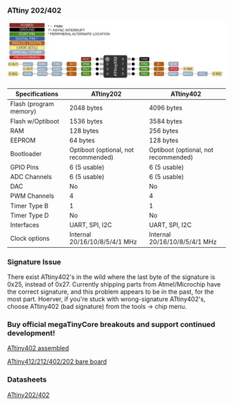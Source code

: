 ### ATtiny 202/402
![x02 Pin Mapping](ATtiny_x02.gif "Arduino Pin Mapping for ATtiny x02")

 Specifications |  ATtiny202|  ATtiny402
------------ | ------------- | -------------
Flash (program memory)   | 2048 bytes | 4096 bytes
Flash w/Optiboot  | 1536 bytes | 3584 bytes
RAM  | 128 bytes | 256 bytes
EEPROM | 64 bytes | 128 bytes
Bootloader | Optiboot (optional, not recommended) | Optiboot (optional, not recommended)
GPIO Pins | 6 (5 usable) | 6 (5 usable)
ADC Channels | 6 (5 usable) | 6 (5 usable)
DAC | No | No
PWM Channels | 4 | 4
Timer Type B | 1 | 1
Timer Type D | No | No
Interfaces | UART, SPI, I2C | UART, SPI, I2C
Clock options | Internal 20/16/10/8/5/4/1 MHz | Internal 20/16/10/8/5/4/1 MHz

### Signature Issue
There exist ATtiny402's in the wild where the last byte of the signature is 0x25, instead of 0x27. Currently shipping parts from Atmel/Microchip have the correct signature, and this problem appears to be in the past, for the most part. Hoerver, if you're stuck with wrong-signature ATtiny402's, choose ATtiny402 (bad signature) from the tools -> chip menu.


### Buy official megaTinyCore breakouts and support continued development!
[ATtiny402 assembled](https://www.tindie.com/products/17685/)

[ATtiny412/212/402/202 bare board](https://www.tindie.com/products/17749/)

### Datasheets
[ATtiny202/402](http://ww1.microchip.com/downloads/en/DeviceDoc/ATtiny202-402-DataSheet-DS40001969B.pdf)
